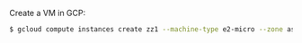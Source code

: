 Create a VM in GCP:
``` sh
$ gcloud compute instances create zz1 --machine-type e2-micro --zone asia-northeast1-a
```
